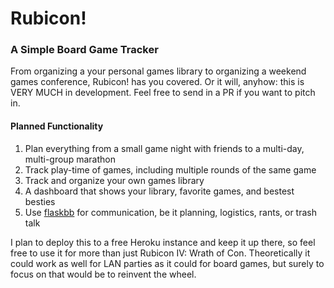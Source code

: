 # Rubicon!

### A Simple Board Game Tracker
From organizing a your personal games library to organizing a weekend games conference, Rubicon! has you covered.  Or it will, anyhow: this is VERY MUCH in development.  Feel free to send in a PR if you want to pitch in.

#### Planned Functionality
1. Plan everything from a small game night with friends to a multi-day, multi-group marathon
1. Track play-time of games, including multiple rounds of the same game
3. Track and organize your own games library
5. A dashboard that shows your library, favorite games, and bestest besties
2. Use [flaskbb](https://github.com/flaskbb/flaskbb) for communication, be it planning, logistics, rants, or trash talk


I plan to deploy this to a free Heroku instance and keep it up there, so feel free to use it for more than just Rubicon IV: Wrath of Con.  Theoretically it could work as well for LAN parties as it could for board games, but surely to focus on that would be to reinvent the wheel.
